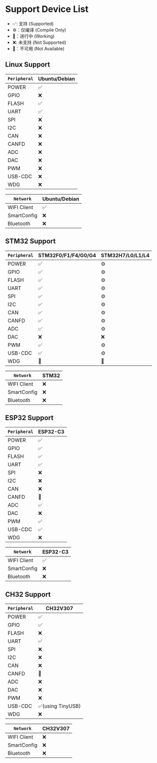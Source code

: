 # Support Device List

* ✅: 支持 (Supported)
* ⚙️：仅编译 (Compile Only)
* 🔄：进行中 (Working)
* ❌: 未支持 (Not Supported)
* 🚫：不可用 (Not Available)

## Linux Support

| `Peripheral` | Ubuntu/Debian |
| ------------ | ------------- |
| POWER        | ✅             |
| GPIO         | ❌             |
| FLASH        | ✅             |
| UART         | ✅             |
| SPI          | ❌             |
| I2C          | ❌             |
| CAN          | ❌             |
| CANFD        | ❌             |
| ADC          | ❌             |
| DAC          | ❌             |
| PWM          | ❌             |
| USB-CDC      | ❌             |
| WDG          | ❌             |

| `Network`   | Ubuntu/Debian |
| ----------- | ------------- |
| WIFI Client | ✅             |
| SmartConfig | ❌             |
| Bluetooth   | ❌             |

## STM32 Support

| `Peripheral` | STM32F0/F1/F4/G0/G4 | STM32H7/L0/L1/L4 |
| ------------ | ------------------- | ---------------- |
| POWER        | ✅                   | ⚙️                |
| GPIO         | ✅                   | ⚙️                |
| FLASH        | ✅                   | ⚙️                |
| UART         | ✅                   | ⚙️                |
| SPI          | ✅                   | ⚙️                |
| I2C          | ✅                   | ⚙️                |
| CAN          | ✅                   | ⚙️                |
| CANFD        | ✅                   | ⚙️                |
| ADC          | ✅                   | ⚙️                |
| DAC          | ❌                   | ❌                |
| PWM          | ✅                   | ⚙️                |
| USB-CDC      | ✅                   | ⚙️                |
| WDG          | 🔄                   | 🔄                |

| `Network`   | STM32 |
| ----------- | ----- |
| WIFI Client | ❌     |
| SmartConfig | ❌     |
| Bluetooth   | ❌     |

## ESP32 Support

| `Peripheral` | ESP32-C3 |
| ------------ | -------- |
| POWER        | ✅        |
| GPIO         | ✅        |
| FLASH        | ✅        |
| UART         | ✅        |
| SPI          | ❌        |
| I2C          | ❌        |
| CAN          | ❌        |
| CANFD        | 🚫        |
| ADC          | ✅        |
| DAC          | ❌        |
| PWM          | ✅        |
| USB-CDC      | ✅        |
| WDG          | ❌        |

| `Network`   | ESP32-C3 |
| ----------- | -------- |
| WIFI Client | ✅        |
| SmartConfig | ❌        |
| Bluetooth   | ❌        |

## CH32 Support

| `Peripheral` | CH32V307         |
| ------------ | ---------------- |
| POWER        | ✅                |
| GPIO         | ✅                |
| FLASH        | ❌                |
| UART         | ✅                |
| SPI          | ❌                |
| I2C          | ❌                |
| CAN          | ❌                |
| CANFD        | 🚫                |
| ADC          | ❌                |
| DAC          | ❌                |
| PWM          | ❌                |
| USB-CDC      | ✅(using TinyUSB) |
| WDG          | ❌                |

| `Network`   | CH32V307 |
| ----------- | -------- |
| WIFI Client | ❌        |
| SmartConfig | ❌        |
| Bluetooth   | ❌        |
